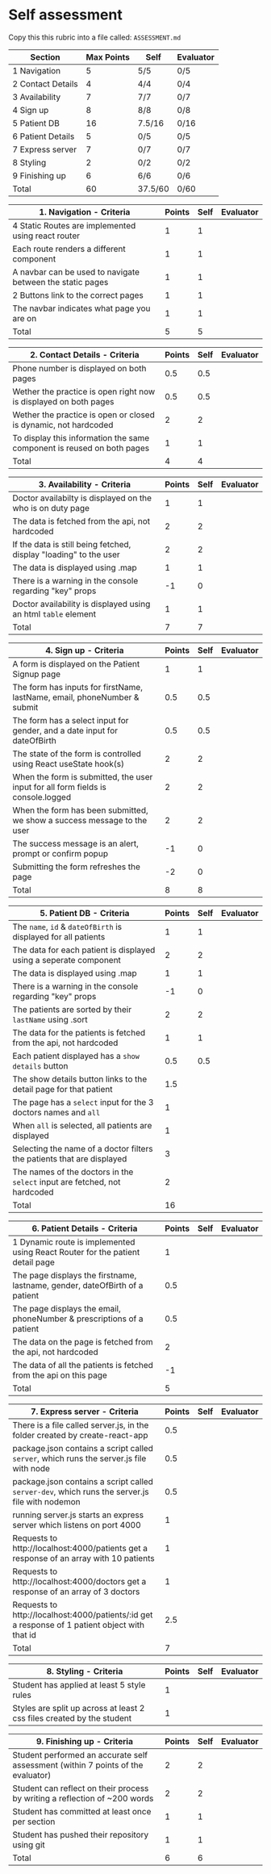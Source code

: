 # Self assessment

Copy this this rubric into a file called: `ASSESSMENT.md`

| Section           | Max Points | Self    | Evaluator |
| ----------------- | ---------- | ------- | --------- |
| 1 Navigation      | 5          | 5/5     | 0/5       |
| 2 Contact Details | 4          | 4/4     | 0/4       |
| 3 Availability    | 7          | 7/7     | 0/7       |
| 4 Sign up         | 8          | 8/8     | 0/8       |
| 5 Patient DB      | 16         | 7.5/16  | 0/16      |
| 6 Patient Details | 5          | 0/5     | 0/5       |
| 7 Express server  | 7          | 0/7     | 0/7       |
| 8 Styling         | 2          | 0/2     | 0/2       |
| 9 Finishing up    | 6          | 6/6     | 0/6       |
| Total             | 60         | 37.5/60 | 0/60      |

| 1. Navigation - Criteria                                  | Points | Self | Evaluator |
| --------------------------------------------------------- | ------ | ---- | --------- |
| 4 Static Routes are implemented using react router        | 1      | 1    |           |
| Each route renders a different component                  | 1      | 1    |           |
| A navbar can be used to navigate between the static pages | 1      | 1    |           |
| 2 Buttons link to the correct pages                       | 1      | 1    |           |
| The navbar indicates what page you are on                 | 1      | 1    |           |
| Total                                                     | 5      | 5    |           |

| 2. Contact Details - Criteria                                          | Points | Self | Evaluator |
| ---------------------------------------------------------------------- | ------ | ---- | --------- |
| Phone number is displayed on both pages                                | 0.5    | 0.5  |           |
| Wether the practice is open right now is displayed on both pages       | 0.5    | 0.5  |           |
| Wether the practice is open or closed is dynamic, not hardcoded        | 2      | 2    |           |
| To display this information the same component is reused on both pages | 1      | 1    |           |
| Total                                                                  | 4      | 4    |           |

| 3. Availability - Criteria                                        | Points | Self | Evaluator |
| ----------------------------------------------------------------- | ------ | ---- | --------- |
| Doctor availabilty is displayed on the who is on duty page        | 1      | 1    |           |
| The data is fetched from the api, not hardcoded                   | 2      | 2    |           |
| If the data is still being fetched, display "loading" to the user | 2      | 2    |           |
| The data is displayed using .map                                  | 1      | 1    |           |
| There is a warning in the console regarding "key" props           | -1     | 0    |           |
| Doctor availability is displayed using an html `table` element    | 1      | 1    |           |
| Total                                                             | 7      | 7    |           |

| 4. Sign up - Criteria                                                            | Points | Self | Evaluator |
| -------------------------------------------------------------------------------- | ------ | ---- | --------- |
| A form is displayed on the Patient Signup page                                   | 1      | 1    |           |
| The form has inputs for firstName, lastName, email, phoneNumber & submit         | 0.5    | 0.5  |           |
| The form has a select input for gender, and a date input for dateOfBirth         | 0.5    | 0.5  |           |
| The state of the form is controlled using React useState hook(s)                 | 2      | 2    |           |
| When the form is submitted, the user input for all form fields is console.logged | 2      | 2    |           |
| When the form has been submitted, we show a success message to the user          | 2      | 2    |           |
| The success message is an alert, prompt or confirm popup                         | -1     | 0    |           |
| Submitting the form refreshes the page                                           | -2     | 0    |           |
| Total                                                                            | 8      | 8    |           |

| 5. Patient DB - Criteria                                                  | Points | Self | Evaluator |
| ------------------------------------------------------------------------- | ------ | ---- | --------- |
| The `name`, `id` & `dateOfBirth` is displayed for all patients            | 1      | 1    |           |
| The data for each patient is displayed using a seperate component         | 2      | 2    |           |
| The data is displayed using .map                                          | 1      | 1    |           |
| There is a warning in the console regarding "key" props                   | -1     | 0    |           |
| The patients are sorted by their `lastName` using .sort                   | 2      | 2    |           |
| The data for the patients is fetched from the api, not hardcoded          | 1      | 1    |           |
| Each patient displayed has a `show details` button                        | 0.5    | 0.5  |           |
| The show details button links to the detail page for that patient         | 1.5    |      |           |
| The page has a `select` input for the 3 doctors names and `all`           | 1      |      |           |
| When `all` is selected, all patients are displayed                        | 1      |      |           |
| Selecting the name of a doctor filters the patients that are displayed    | 3      |      |           |
| The names of the doctors in the `select` input are fetched, not hardcoded | 2      |      |           |
| Total                                                                     | 16     |      |           |

| 6. Patient Details - Criteria                                                 | Points | Self | Evaluator |
| ----------------------------------------------------------------------------- | ------ | ---- | --------- |
| 1 Dynamic route is implemented using React Router for the patient detail page | 1      |      |           |
| The page displays the firstname, lastname, gender, dateOfBirth of a patient   | 0.5    |      |           |
| The page displays the email, phoneNumber & prescriptions of a patient         | 0.5    |      |           |
| The data on the page is fetched from the api, not hardcoded                   | 2      |      |           |
| The data of all the patients is fetched from the api on this page             | -1     |      |           |
| Total                                                                         | 5      |      |           |

| 7. Express server - Criteria                                                                   | Points | Self | Evaluator |
| ---------------------------------------------------------------------------------------------- | ------ | ---- | --------- |
| There is a file called server.js, in the folder created by create-react-app                    | 0.5    |      |           |
| package.json contains a script called `server`, which runs the server.js file with node        | 0.5    |      |           |
| package.json contains a script called `server-dev`, which runs the server.js file with nodemon | 0.5    |      |           |
| running server.js starts an express server which listens on port 4000                          | 1      |      |           |
| Requests to http://localhost:4000/patients get a response of an array with 10 patients         | 1      |      |           |
| Requests to http://localhost:4000/doctors get a response of an array of 3 doctors              | 1      |      |           |
| Requests to http://localhost:4000/patients/:id get a response of 1 patient object with that id | 2.5    |      |           |
| Total                                                                                          | 7      |      |           |

| 8. Styling - Criteria                                                  | Points | Self | Evaluator |
| ---------------------------------------------------------------------- | ------ | ---- | --------- |
| Student has applied at least 5 style rules                             | 1      |      |           |
| Styles are split up across at least 2 css files created by the student | 1      |      |           |

| 9. Finishing up - Criteria                                                       | Points | Self | Evaluator |
| -------------------------------------------------------------------------------- | ------ | ---- | --------- |
| Student performed an accurate self assessment (within 7 points of the evaluator) | 2      | 2    |           |
| Student can reflect on their process by writing a reflection of ~200 words       | 2      | 2    |           |
| Student has committed at least once per section                                  | 1      | 1    |           |
| Student has pushed their repository using git                                    | 1      | 1    |           |
| Total                                                                            | 6      | 6    |           |
